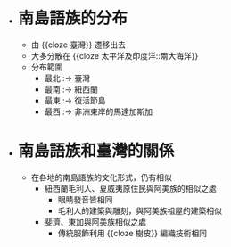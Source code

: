 - # 南島語族的分布
	- 由 {{cloze 臺灣}} 遷移出去
	- 大多分散在 {{cloze 太平洋及印度洋::兩大海洋}}
	- 分布範圍
		- 最北 :-> 臺灣
		- 最南 :-> 紐西蘭
		- 最東 :-> 復活節島
		- 最西 :-> 非洲東岸的馬達加斯加
- # 南島語族和臺灣的關係
	- 在各地的南島語族的文化形式，仍有相似
		- 紐西蘭毛利人、夏威夷原住民與阿美族的相似之處
			- 眼睛發音皆相同
			- 毛利人的建築與雕刻，與阿美族祖屋的建築相似
		- 斐濟、東加與阿美族相似之處
			- 傳統服飾利用 {{cloze 樹皮}} 編織技術相同